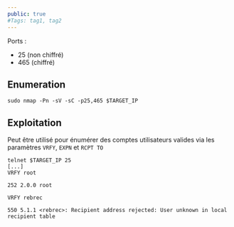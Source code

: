 ```yaml
---
public: true 
#Tags: tag1, tag2
---
```

Ports : 
- 25 (non chiffré)
- 465 (chiffré)

## Enumeration

```
sudo nmap -Pn -sV -sC -p25,465 $TARGET_IP
```

## Exploitation

Peut être utilisé pour énumérer des comptes utilisateurs valides via les paramètres `VRFY`, `EXPN` et `RCPT TO` 

```
telnet $TARGET_IP 25
[...]
VRFY root

252 2.0.0 root

VRFY rebrec

550 5.1.1 <rebrec>: Recipient address rejected: User unknown in local recipient table
```